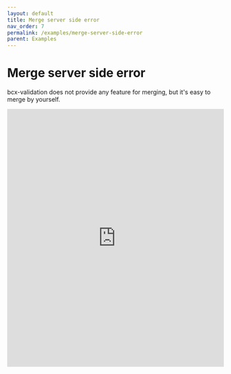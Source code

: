 ```yaml
---
layout: default
title: Merge server side error
nav_order: 7
permalink: /examples/merge-server-side-error
parent: Examples
---
```


# Merge server side error

bcx-validation does not provide any feature for merging, but it's easy to merge by yourself.

<iframe style="width: 100%; height: 600px; border: 0;" loading="lazy" src="https://gist.dumber.app/?gist=dbb3c04ea9a33bece4ae3e8e16613302&open=src%2Fsimple-form.js&open=src%2Fsimple-form.html"></iframe>
